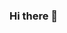 ### Hi there 👋

<!--
new to programming!
languages i have experience with:
python,
visual basic,
java,
C
-->
